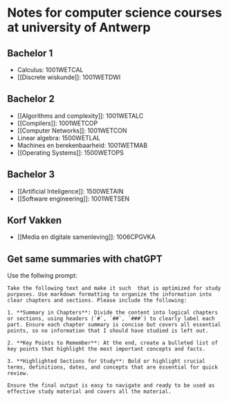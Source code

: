 # Notes for computer science courses at university of Antwerp

## Bachelor 1
- Calculus: 1001WETCAL
- [[Discrete wiskunde]]: 1001WETDWI 
## Bachelor 2
- [[Algorithms and complexity]]: 1001WETALC
- [[Compilers]]: 1001WETCOP
- [[Computer Networks]]: 1001WETCON
- Linear algebra: 1500WETLAL
- Machines en berekenbaarheid: 1001WETMAB
- [[Operating Systems]]: 1500WETOPS
## Bachelor 3
- [[Artificial Inteligence]]: 1500WETAIN
- [[Software engineering]]: 1001WETSEN

## Korf Vakken
- [[Media en digitale samenleving]]: 1006CPGVKA




## Get same summaries with chatGPT
Use the follwing prompt:

```
Take the following text and make it such  that is optimized for study purposes. Use markdown formatting to organize the information into clear chapters and sections. Please include the following:

1. **Summary in Chapters**: Divide the content into logical chapters or sections, using headers (`#`, `##`, `###`) to clearly label each part. Ensure each chapter summary is concise but covers all essential points, so no information that I should have studied is left out. 

2. **Key Points to Remember**: At the end, create a bulleted list of key points that highlight the most important concepts and facts.

3. **Highlighted Sections for Study**: Bold or highlight crucial terms, definitions, dates, and concepts that are essential for quick review.

Ensure the final output is easy to navigate and ready to be used as effective study material and covers all the material.
```